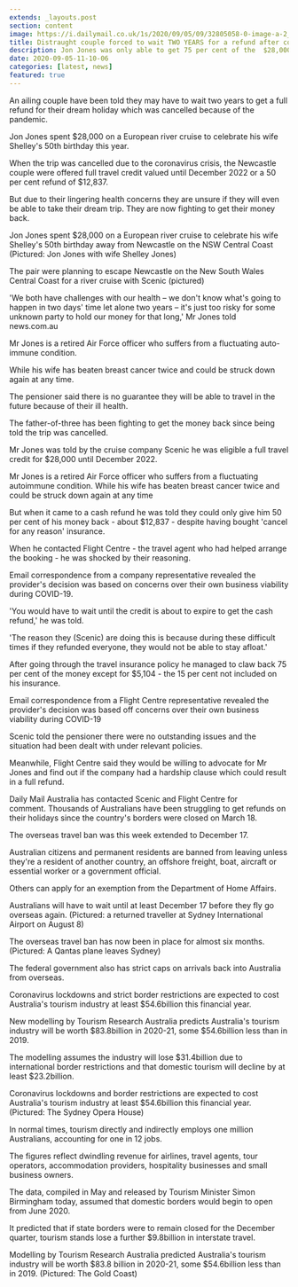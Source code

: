 ```yaml
---
extends: _layouts.post
section: content
image: https://i.dailymail.co.uk/1s/2020/09/05/09/32805058-0-image-a-2_1599295237847.jpg 
title: Distraught couple forced to wait TWO YEARS for a refund after coronavirus ruined their cruise plans 
description: Jon Jones was only able to get 75 per cent of the  $28,000 he spent on a European river cruise to celebrate his wife Shelleys 50th birthday away from Newcastle on the NSW Central Coast. 
date: 2020-09-05-11-10-06 
categories: [latest, news] 
featured: true 
--- 
```

An ailing couple have been told they may have to wait two years to get a full refund for their dream holiday which was cancelled because of the pandemic. 

Jon Jones spent $28,000 on a European river cruise to celebrate his wife Shelley's 50th birthday this year.

When the trip was cancelled due to the coronavirus crisis, the Newcastle couple were offered full travel credit valued until December 2022 or a 50 per cent refund of $12,837. 

But due to their lingering health concerns they are unsure if they will even be able to take their dream trip. They are now fighting to get their money back.

Jon Jones spent $28,000 on a European river cruise to celebrate his wife Shelley's 50th birthday away from Newcastle on the NSW Central Coast (Pictured: Jon Jones with wife Shelley Jones)

The pair were planning to escape Newcastle on the New South Wales Central Coast for a river cruise with Scenic (pictured) 

'We both have challenges with our health – we don't know what's going to happen in two days' time let alone two years – it's just too risky for some unknown party to hold our money for that long,' Mr Jones told news.com.au 

Mr Jones is a retired Air Force officer who suffers from a fluctuating auto-immune condition.

While his wife has beaten breast cancer twice and could be struck down again at any time.

The pensioner said there is no guarantee they will be able to travel in the future because of their ill health.

The father-of-three has been fighting to get the money back since being told the trip was cancelled. 

Mr Jones was told by the cruise company Scenic he was eligible a full travel credit for $28,000 until December 2022. 

Mr Jones is a retired Air Force officer who suffers from a fluctuating autoimmune condition. While his wife has beaten breast cancer twice and could be struck down again at any time

But when it came to a cash refund he was told they could only give him 50 per cent of his money back - about $12,837 - despite having bought 'cancel for any reason' insurance.  

When he contacted Flight Centre - the travel agent who had helped arrange the booking - he was shocked by their reasoning.

Email correspondence from a company representative revealed the provider's decision was based on concerns over their own business viability during COVID-19.

'You would have to wait until the credit is about to expire to get the cash refund,' he was told. 

'The reason they (Scenic) are doing this is because during these difficult times if they refunded everyone, they would not be able to stay afloat.'  

After going through the travel insurance policy he managed to claw back 75 per cent of the money except for $5,104 - the 15 per cent not included on his insurance.

Email correspondence from a Flight Centre representative revealed the provider's decision was based off concerns over their own business viability during COVID-19

Scenic told the pensioner there were no outstanding issues and the situation had been dealt with under relevant policies.

Meanwhile, Flight Centre said they would be willing to advocate for Mr Jones and find out if the company had a hardship clause which could result in a full refund.

Daily Mail Australia has contacted Scenic and Flight Centre for comment. Thousands of Australians have been struggling to get refunds on their holidays since the country's borders were closed on March 18.

The overseas travel ban was this week extended to December 17.

Australian citizens and permanent residents are banned from leaving unless they're a resident of another country, an offshore freight, boat, aircraft or essential worker or a government official.

Others can apply for an exemption from the Department of Home Affairs.

Australians will have to wait until at least December 17 before they fly go overseas again. (Pictured: a returned traveller at Sydney International Airport on August 8)

The overseas travel ban has now been in place for almost six months. (Pictured: A Qantas plane leaves Sydney)

The federal government also has strict caps on arrivals back into Australia from overseas.

Coronavirus lockdowns and strict border restrictions are expected to cost Australia's tourism industry at least $54.6billion this financial year.

New modelling by Tourism Research Australia predicts Australia's tourism industry will be worth $83.8billion in 2020-21, some $54.6billion less than in 2019.

The modelling assumes the industry will lose $31.4billion due to international border restrictions and that domestic tourism will decline by at least $23.2billion. 

Coronavirus lockdowns and border restrictions are expected to cost Australia's tourism industry at least $54.6billion this financial year. (Pictured: The Sydney Opera House)

In normal times, tourism directly and indirectly employs one million Australians, accounting for one in 12 jobs.

The figures reflect dwindling revenue for airlines, travel agents, tour operators, accommodation providers, hospitality businesses and small business owners. 

The data, compiled in May and released by Tourism Minister Simon Birmingham today, assumed that domestic borders would begin to open from June 2020.

It predicted that if state borders were to remain closed for the December quarter, tourism stands lose a further $9.8billion in interstate travel.

Modelling by Tourism Research Australia predicted Australia's tourism industry will be worth $83.8 billion in 2020-21, some $54.6billion less than in 2019. (Pictured: The Gold Coast)

